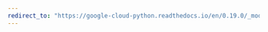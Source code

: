 ```yaml
---
redirect_to: "https://google-cloud-python.readthedocs.io/en/0.19.0/_modules/google/cloud/monitoring/metric.html"
---
```

